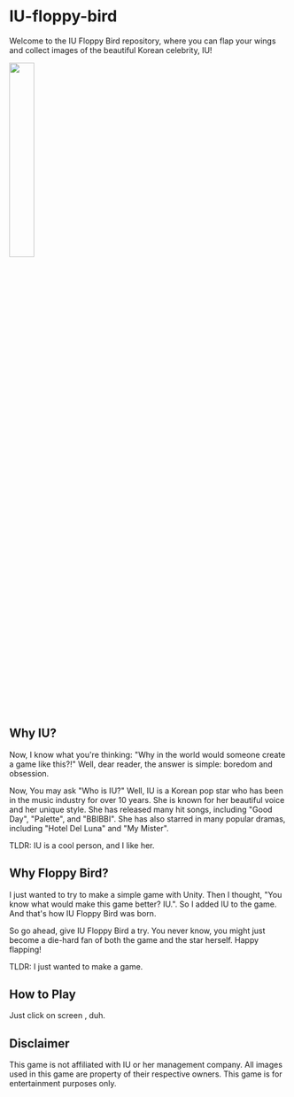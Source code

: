 # IU-floppy-bird
 
Welcome to the IU Floppy Bird repository, where you can flap your wings and collect images of the beautiful Korean celebrity, IU!

<img src="https://media3.giphy.com/media/v1.Y2lkPTc5MGI3NjExYjk5ZGZiNGVhOWJjNDZmNWFmZjk2MDY4MWU1OTM0MDBmMzcyZDA4MCZjdD1n/ziY4yEU4wUxAqmgt0h/giphy.gif" width="30%" />

## Why IU?

Now, I know what you're thinking: "Why in the world would someone create a game like this?!" Well, dear reader, the answer is simple: boredom and obsession.

Now, You may ask "Who is IU?" Well, IU is a Korean pop star who has been in the music industry for over 10 years. She is known for her beautiful voice and her unique style. She has released many hit songs, including "Good Day", "Palette", and "BBIBBI". She has also starred in many popular dramas, including "Hotel Del Luna" and "My Mister".

TLDR: IU is a cool person, and I like her.

## Why Floppy Bird?

I just wanted to try to make a simple game with Unity. Then I thought, "You know what would make this game better? IU.". So I added IU to the game. And that's how IU Floppy Bird was born.

So go ahead, give IU Floppy Bird a try. You never know, you might just become a die-hard fan of both the game and the star herself. Happy flapping!

TLDR: I just wanted to make a game.

## How to Play
Just click on screen , duh.

## Disclaimer
This game is not affiliated with IU or her management company. All images used in this game are property of their respective owners. This game is for entertainment purposes only.